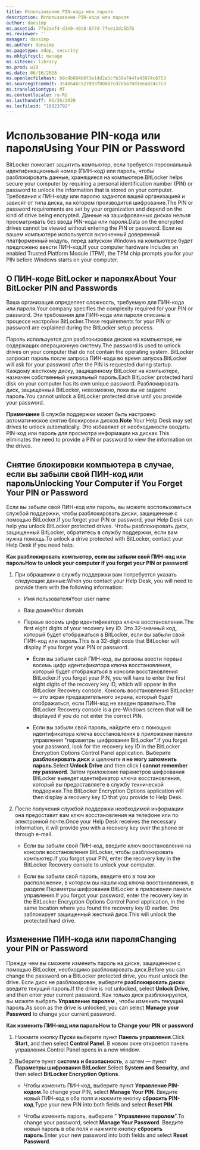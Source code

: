 ```yaml
---
title: Использование PIN-кода или пароля
description: Использование PIN-кода или пароля
author: dansimp
ms.assetid: 7fe2aef4-d3e0-49c8-877d-7fee13dc5b7b
ms.reviewer: ''
manager: dansimp
ms.author: dansimp
ms.pagetype: mdop, security
ms.mktglfcycl: manage
ms.sitesec: library
ms.prod: w10
ms.date: 06/16/2016
ms.openlocfilehash: b8c4b894b8f3e14d2a5cfb39e744fa43874c6753
ms.sourcegitcommit: 354664bc527d93f80687cd2eba70d1eea024c7c3
ms.translationtype: MT
ms.contentlocale: ru-RU
ms.lasthandoff: 06/26/2020
ms.locfileid: "10823792"
---
```

# <span data-ttu-id="4b302-103">Использование PIN-кода или пароля</span><span class="sxs-lookup"><span data-stu-id="4b302-103">Using Your PIN or Password</span></span>


<span data-ttu-id="4b302-104">BitLocker помогает защитить компьютер, если требуется персональный идентификационный номер (ПИН-код) или пароль, чтобы разблокировать данные, хранящиеся на компьютере.</span><span class="sxs-lookup"><span data-stu-id="4b302-104">BitLocker helps secure your computer by requiring a personal identification number (PIN) or password to unlock the information that is stored on your computer.</span></span> <span data-ttu-id="4b302-105">Требования к ПИН-коду или паролю задаются вашей организацией и зависят от типа диска, на котором производится шифрование.</span><span class="sxs-lookup"><span data-stu-id="4b302-105">The PIN or password requirements are set by your organization and depend on the kind of drive being encrypted.</span></span> <span data-ttu-id="4b302-106">Данные на зашифрованных дисках нельзя просматривать без ввода PIN-кода или пароля.</span><span class="sxs-lookup"><span data-stu-id="4b302-106">Data on the encrypted drives cannot be viewed without entering the PIN or password.</span></span> <span data-ttu-id="4b302-107">Если на вашем компьютере используется включенный доверенный платформенный модуль, перед запуском Windows на компьютере будет предложено ввести ПИН-код.</span><span class="sxs-lookup"><span data-stu-id="4b302-107">If your computer hardware includes an enabled Trusted Platform Module (TPM), the TPM chip prompts you for your PIN before Windows starts on your computer.</span></span>

## <span data-ttu-id="4b302-108">О ПИН-коде BitLocker и паролях</span><span class="sxs-lookup"><span data-stu-id="4b302-108">About Your BitLocker PIN and Passwords</span></span>


<span data-ttu-id="4b302-109">Ваша организация определяет сложность, требуемую для ПИН-кода или пароля.</span><span class="sxs-lookup"><span data-stu-id="4b302-109">Your company specifies the complexity required for your PIN or password.</span></span> <span data-ttu-id="4b302-110">Эти требования для ПИН-кода или пароля описаны в процессе настройки BitLocker.</span><span class="sxs-lookup"><span data-stu-id="4b302-110">These requirements for your PIN or password are explained during the BitLocker setup process.</span></span>

<span data-ttu-id="4b302-111">Пароль используется для разблокировки дисков на компьютере, не содержащих операционную систему.</span><span class="sxs-lookup"><span data-stu-id="4b302-111">The password is used to unlock drives on your computer that do not contain the operating system.</span></span> <span data-ttu-id="4b302-112">BitLocker запросит пароль после запроса ПИН-кода во время запуска.</span><span class="sxs-lookup"><span data-stu-id="4b302-112">BitLocker will ask for your password after the PIN is requested during startup.</span></span> <span data-ttu-id="4b302-113">Каждому жесткому диску, защищенному BitLocker на компьютере, назначен собственный уникальный пароль.</span><span class="sxs-lookup"><span data-stu-id="4b302-113">Each BitLocker protected hard disk on your computer has its own unique password.</span></span> <span data-ttu-id="4b302-114">Разблокировать диск, защищенный BitLocker, невозможно, пока вы не задаете пароль.</span><span class="sxs-lookup"><span data-stu-id="4b302-114">You cannot unlock a BitLocker protected drive until you provide your password.</span></span>

<span data-ttu-id="4b302-115">**Примечание**  В службе поддержки может быть настроено автоматическое снятие блокировки дисков.</span><span class="sxs-lookup"><span data-stu-id="4b302-115">**Note** Your Help Desk may set drives to unlock automatically.</span></span> <span data-ttu-id="4b302-116">Это избавляет от необходимости вводить PIN-код или пароль для просмотра информации на дисках.</span><span class="sxs-lookup"><span data-stu-id="4b302-116">This eliminates the need to provide a PIN or password to view the information on the drives.</span></span>

 

## <span data-ttu-id="4b302-117">Снятие блокировки компьютера в случае, если вы забыли свой ПИН-код или пароль</span><span class="sxs-lookup"><span data-stu-id="4b302-117">Unlocking Your Computer if You Forget Your PIN or Password</span></span>


<span data-ttu-id="4b302-118">Если вы забыли свой ПИН-код или пароль, вы можете воспользоваться службой поддержки, чтобы разблокировать диски, защищенные с помощью BitLocker.</span><span class="sxs-lookup"><span data-stu-id="4b302-118">If you forget your PIN or password, your Help Desk can help you unlock BitLocker protected drives.</span></span> <span data-ttu-id="4b302-119">Чтобы разблокировать диск, защищенный BitLocker, обратитесь в службу поддержки, если вам нужна помощь.</span><span class="sxs-lookup"><span data-stu-id="4b302-119">To unlock a drive protected with BitLocker, contact your Help Desk if you need help.</span></span>

**<span data-ttu-id="4b302-120">Как разблокировать компьютер, если вы забыли свой ПИН-код или пароль</span><span class="sxs-lookup"><span data-stu-id="4b302-120">How to unlock your computer if you forget your PIN or password</span></span>**

1.  <span data-ttu-id="4b302-121">При обращении в службу поддержки вам потребуется указать следующие данные:</span><span class="sxs-lookup"><span data-stu-id="4b302-121">When you contact your Help Desk, you will need to provide them with the following information:</span></span>

    -   <span data-ttu-id="4b302-122">Имя пользователя</span><span class="sxs-lookup"><span data-stu-id="4b302-122">Your user name</span></span>

    -   <span data-ttu-id="4b302-123">Ваш домен</span><span class="sxs-lookup"><span data-stu-id="4b302-123">Your domain</span></span>

    -   <span data-ttu-id="4b302-124">Первые восемь цифр идентификатора ключа восстановления.</span><span class="sxs-lookup"><span data-stu-id="4b302-124">The first eight digits of your recovery key ID.</span></span> <span data-ttu-id="4b302-125">Это 32-значный код, который будет отображаться в BitLocker, если вы забыли свой ПИН-код или пароль.</span><span class="sxs-lookup"><span data-stu-id="4b302-125">This is a 32-digit code that BitLocker will display if you forget your PIN or password.</span></span>

        -   <span data-ttu-id="4b302-126">Если вы забыли свой ПИН-код, вы должны ввести первые восемь цифр идентификатора ключа восстановления, который будет отображаться в консоли восстановления BitLocker.</span><span class="sxs-lookup"><span data-stu-id="4b302-126">If you forget your PIN, you will have to enter the first eight digits of the recovery key ID, which will appear in the BitLocker Recovery console.</span></span> <span data-ttu-id="4b302-127">Консоль восстановления BitLocker — это экран предварительного экрана, который будет отображаться, если ПИН-код не введен правильно.</span><span class="sxs-lookup"><span data-stu-id="4b302-127">The BitLocker Recovery console is a pre-Windows screen that will be displayed if you do not enter the correct PIN.</span></span>

        -   <span data-ttu-id="4b302-128">Если вы забыли свой пароль, найдите его с помощью идентификатора ключа восстановления в приложении панели управления "параметры шифрования BitLocker".</span><span class="sxs-lookup"><span data-stu-id="4b302-128">If you forget your password, look for the recovery key ID in the BitLocker Encryption Options Control Panel application.</span></span> <span data-ttu-id="4b302-129">Выберите **разблокировать диск** и щелкните **я не могу запомнить пароль**.</span><span class="sxs-lookup"><span data-stu-id="4b302-129">Select **Unlock Drive** and then click **I cannot remember my password**.</span></span> <span data-ttu-id="4b302-130">Затем приложение параметров шифрования BitLocker выведет идентификатор ключа восстановления, который вы предоставляете в службу технической поддержки.</span><span class="sxs-lookup"><span data-stu-id="4b302-130">The BitLocker Encryption Options application will then display a recovery key ID that you provide to Help Desk.</span></span>

2.  <span data-ttu-id="4b302-131">После получения службой поддержки необходимой информации она предоставит вам ключ восстановления на телефоне или по электронной почте.</span><span class="sxs-lookup"><span data-stu-id="4b302-131">Once your Help Desk receives the necessary information, it will provide you with a recovery key over the phone or through e-mail.</span></span>

    -   <span data-ttu-id="4b302-132">Если вы забыли свой ПИН-код, введите ключ восстановления на консоли восстановления BitLocker, чтобы разблокировать компьютер.</span><span class="sxs-lookup"><span data-stu-id="4b302-132">If you forgot your PIN, enter the recovery key in the BitLocker Recovery console to unlock your computer.</span></span>

    -   <span data-ttu-id="4b302-133">Если вы забыли свой пароль, введите его в том же расположении, в котором вы нашли код ключа восстановления, в разделе Параметры шифрования BitLocker в приложении панели управления.</span><span class="sxs-lookup"><span data-stu-id="4b302-133">If you forgot your password, enter the recovery key in the BitLocker Encryption Options Control Panel application, in the same location where you found the recovery key ID earlier.</span></span> <span data-ttu-id="4b302-134">Это заблокирует защищенный жесткий диск.</span><span class="sxs-lookup"><span data-stu-id="4b302-134">This will unlock the protected hard drive.</span></span>

## <span data-ttu-id="4b302-135">Изменение ПИН-кода или пароля</span><span class="sxs-lookup"><span data-stu-id="4b302-135">Changing your PIN or Password</span></span>


<span data-ttu-id="4b302-136">Прежде чем вы сможете изменить пароль на диске, защищенном с помощью BitLocker, необходимо разблокировать диск.</span><span class="sxs-lookup"><span data-stu-id="4b302-136">Before you can change the password on a BitLocker protected drive, you must unlock the drive.</span></span> <span data-ttu-id="4b302-137">Если диск не разблокирован, выберите **разблокировать диск**и введите текущий пароль.</span><span class="sxs-lookup"><span data-stu-id="4b302-137">If the drive is not unlocked, select **Unlock Drive**, and then enter your current password.</span></span> <span data-ttu-id="4b302-138">Как только диск разблокируется, вы можете выбрать **Управление паролем** , чтобы изменить текущий пароль.</span><span class="sxs-lookup"><span data-stu-id="4b302-138">As soon as the drive is unlocked, you can select **Manage your Password** to change your current password.</span></span>

**<span data-ttu-id="4b302-139">Как изменить ПИН-код или пароль</span><span class="sxs-lookup"><span data-stu-id="4b302-139">How to Change your PIN or password</span></span>**

1.  <span data-ttu-id="4b302-140">Нажмите кнопку **Пуск**и выберите пункт **Панель управления**.</span><span class="sxs-lookup"><span data-stu-id="4b302-140">Click **Start**, and then select **Control Panel**.</span></span> <span data-ttu-id="4b302-141">В новом окне откроется панель управления.</span><span class="sxs-lookup"><span data-stu-id="4b302-141">Control Panel opens in a new window.</span></span>

2.  <span data-ttu-id="4b302-142">Выберите пункт **система и безопасность**, а затем — пункт **Параметры шифрования BitLocker**.</span><span class="sxs-lookup"><span data-stu-id="4b302-142">Select **System and Security**, and then select **BitLocker Encryption Options**.</span></span>

    -   <span data-ttu-id="4b302-143">Чтобы изменить ПИН-код, выберите пункт **Управление PIN-кодом**.</span><span class="sxs-lookup"><span data-stu-id="4b302-143">To change your PIN, select **Manage Your PIN**.</span></span> <span data-ttu-id="4b302-144">Введите новый ПИН-код в оба поля и нажмите кнопку **сбросить PIN-код**.</span><span class="sxs-lookup"><span data-stu-id="4b302-144">Type your new PIN into both fields and select **Reset PIN**.</span></span>

    -   <span data-ttu-id="4b302-145">Чтобы изменить пароль, выберите " **Управление паролем**".</span><span class="sxs-lookup"><span data-stu-id="4b302-145">To change your password, select **Manage Your Password**.</span></span> <span data-ttu-id="4b302-146">Введите новый пароль в оба поля и нажмите кнопку **сбросить пароль**.</span><span class="sxs-lookup"><span data-stu-id="4b302-146">Enter your new password into both fields and select **Reset Password**.</span></span>

 

 





